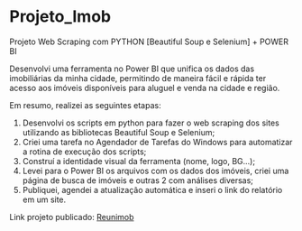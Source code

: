# Projeto_Imob

Projeto Web Scraping com PYTHON [Beautiful Soup e Selenium] + POWER BI

Desenvolvi uma ferramenta no Power BI que unifica os dados das imobiliárias da minha cidade, permitindo de maneira fácil e rápida ter acesso aos imóveis disponíveis para aluguel e venda na cidade e região.

Em resumo, realizei as seguintes etapas:
1. Desenvolvi os scripts em python para fazer o web scraping dos sites utilizando as bibliotecas Beautiful Soup e Selenium;
2. Criei uma tarefa no Agendador de Tarefas do Windows para automatizar a rotina de execução dos scripts;
3. Construí a identidade visual da ferramenta (nome, logo, BG...);
4. Levei para o Power BI os arquivos com os dados dos imóveis, criei uma página de busca de imóveis e outras 2 com análises diversas;
5. Publiquei, agendei a atualização automática e inseri o link do relatório em um site.

Link projeto publicado: [Reunimob](http://reunimob.com.br)


